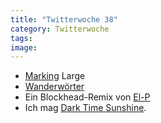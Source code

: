```yaml
---
title: "Twitterwoche 38"
category: Twitterwoche
tags: 
image: 
---
```


* [Marking](http://www.urbanartcore.eu/biggest-marker-worldwide/) Large
* [Wanderwörter](http://www.golden-section-graphics.com/wanderwort/)
* Ein Blockhead-Remix von [El-P](http://www.somekindofawesome.com/journal/2010/9/21/listen-blockhead-the-music-scene-el-p-remix.html)
* Ich mag [Dark Time Sunshine](http://ugsmag.com/2010/09/dark-time-sunshine-murder-scene-ft-awol-one/).

  
